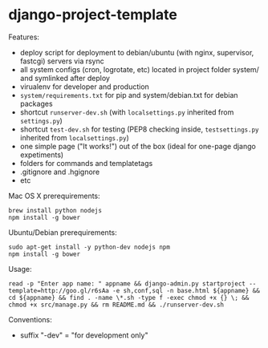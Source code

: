 django-project-template
=======================

Features:
 * deploy script for deployment to debian/ubuntu (with nginx, supervisor, fastcgi) servers via rsync
 * all system configs (cron, logrotate, etc) located in project folder system/ and symlinked after deploy
 * virualenv for developer and production
 * `system/requirements.txt` for pip and system/debian.txt for debian packages
 * shortcut `runserver-dev.sh` (with `localsettings.py` inherited from `settings.py`)
 * shortcut `test-dev.sh` for testing (PEP8 checking inside, `testsettings.py` inherited from `localsettings.py`)
 * one simple page ("It works!") out of the box (ideal for one-page django expetiments)
 * folders for commands and templatetags
 * .gitignore and .hgignore
 * etc

Mac OS X prerequirements:
```shell
brew install python nodejs
npm install -g bower
```

Ubuntu/Debian prerequirements:
```shell
sudo apt-get install -y python-dev nodejs npm
npm install -g bower
```

Usage:
```shell
read -p "Enter app name: " appname && django-admin.py startproject --template=http://goo.gl/r6sAa -e sh,conf,sql -n base.html ${appname} && cd ${appname} && find . -name \*.sh -type f -exec chmod +x {} \; && chmod +x src/manage.py && rm README.md && ./runserver-dev.sh
```

Conventions:
 * suffix "-dev" = "for development only"
